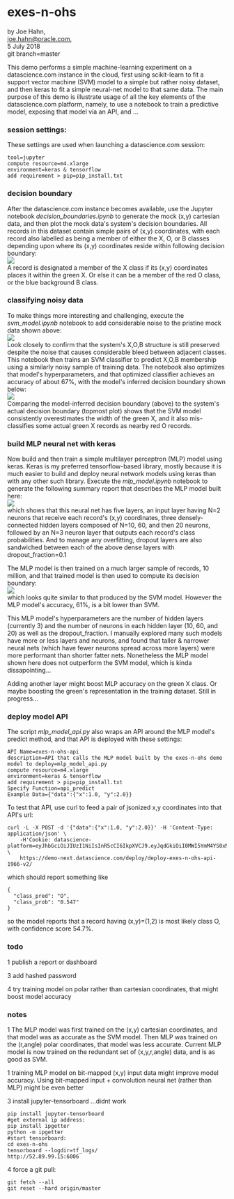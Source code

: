 # exes-n-ohs

by Joe Hahn,<br />
joe.hahn@oracle.com,<br />
5 July 2018<br />
git branch=master

This demo performs a simple machine-learning experiment on a datascience.com instance 
in the cloud, first using scikit-learn to fit a support vector machine (SVM) model
to a simple but rather noisy dataset, and then keras to fit a simple neural-net model
to that same data. The main purpose of this demo is illustrate usage of all the
key elements of the datascience.com platform, namely, to use a notebook to train a predictive
model, exposing that model via an API, and ...

### session settings:

These settings are used when launching a datascience.com session:

    tool=jupyter
    compute resource=m4.xlarge
    environment=keras & tensorflow
    add requirement > pip=pip_install.txt


### decision boundary

After the datascience.com instance becomes available, use the Jupyter notebook _decision_boundaries.ipynb_
to generate the mock (x,y) cartesian data, and then plot the mock data's system's decision boundaries.
All records in this dataset contain simple pairs of (x,y) coordinates, with each record
also labelled as being a member of either the X, O, or B classes depending
upon where its (x,y) coordinates reside within following decision boundary:<br />
![](figs/decision_boundary.png)<br />
A record is designated a member of the X class if its (x,y) coordinates
places it within the green X. Or else it can be a member of the
red O class, or the blue background B class. 

### classifying noisy data

To make things more interesting and challenging, execute the _svm_model.ipynb_ notebook
to add considerable noise to the pristine mock data shown above:<br />
![](figs/training_data.png)<br />
Look closely to confirm
that the system's X,O,B structure is still preserved despite the noise that
causes considerable bleed between adjacent classes. 
This notebook then trains an SVM classifier to predict
X,O,B membership using a similarly noisy sample of training data. The notebook
also optimizes that model's hyperparameters, and that optimized classifier achieves
an accuracy of about 67%, with the model's inferred decision boundary shown below:<br />
![](figs/svm_decision_boundary.png)<br />
Comparing the model-inferred decision boundary (above) to the system's actual decision
boundary (topmost plot) shows that the SVM model consistently overestimates the width
of the green X, and it also mis-classifies some actual green X records as nearby red O records.

### build MLP neural net with keras

Now build and then train a simple multilayer perceptron (MLP) model using
keras. Keras is my preferred tensorflow-based library, mostly because it is much
easier to build and deploy neural network models using keras than with any
other such library. Execute the _mlp_model.ipynb_ notebook to generate
the following summary report that describes the MLP model built here:<br />
![](figs/mlp_summary.png)<br />
which shows that this neural net has five layers, an input layer having N=2 neurons
that receive each record's (x,y) coordinates, three densely-connected
hidden layers composed of N=10, 60, and then 20 neurons,
followed by an N=3 neuron layer that outputs
each record's class probabilities. And to manage any overfitting, dropout
layers are also sandwiched between each of the above dense layers
with dropout_fraction=0.1

The MLP model is then trained on a much larger sample of records, 10 million,
and that trained  model is then used to compute its decision boundary:<br />
![](figs/mlp_decision_boundary.png)<br />
which looks quite similar to that produced by the SVM model. However the MLP model's
accuracy, 61%, is a bit lower than SVM.

This MLP model's hyperparameters are the number of hidden layers (currently 3) and
the number of neurons in each hidden layer (10, 60, and 20) as well as the dropout_fraction.
I manually explored many such models have more or less layers and neurons, and found that
taller & narrower neural nets (which have fewer neurons spread across more layers)
were more performant than shorter fatter nets. Nonetheless the MLP model shown
here does not outperform the SVM model, which is kinda dissapointing...

Adding another layer might boost MLP accuracy on the green X class. Or maybe
boosting the green's representation in the training dataset. Still in progress...

### deploy model API

The script _mlp_model_api.py_ also wraps an API around the MLP model's predict method,
and that API is deployed with these settings:

    API Name=exes-n-ohs-api
    description=API that calls the MLP model built by the exes-n-ohs demo
    model to deploy=mlp_model_api.py
    compute resource=m4.xlarge
    environment=keras & tensorflow
    add requirement > pip=pip_install.txt
    Specify Function=api_predict
    Example Data={"data":{"x":1.0, "y":2.0}}

To test that API, use curl to feed a pair of jsonized x,y coordinates into that API's url:

    curl -L -X POST -d '{"data":{"x":1.0, "y":2.0}}' -H 'Content-Type: application/json' \
        -H'Cookie: datascience-platform=eyJhbGciOiJIUzI1NiIsInR5cCI6IkpXVCJ9.eyJqdGkiOiI0MWI5YmM4YS0xMmI0LTRiOTgtYTNmNy00NzcxYmJhZGIyMzEiLCJzZXJ2aWNlTmFtZSI6ImRlcGxveS1leGVzLW4tb2hzLWFwaS0xOTY2LXYyIiwiaWF0IjoxNTMxNTA2NzAyfQ.4fEiEYjBFHj9MxeW5SyYMg9FQrp9glvN8D6GAh9rrco' \
        https://demo-next.datascience.com/deploy/deploy-exes-n-ohs-api-1966-v2/

which should report something like

    {
      "class_pred": "O", 
      "class_prob": "0.547"
    }

so the model reports that a record having (x,y)=(1,2) is most likely class O, with confidence score 54.7%.

### todo

1 publish a report or dashboard

3 add hashed password

4 try training model on polar rather than cartesian coordinates, that might boost
model accuracy

### notes

1 The MLP model was first trained on the (x,y) cartesian coordinates, and that model
was as accurate as the SVM model. Then MLP was trained on the (r,angle) polar
coordinates, that model was less accurate. Current MLP model is now trained on 
the redundant set of (x,y,r,angle) data, and is as good as SVM.

1 training MLP model on bit-mapped (x,y) input data might improve model accuracy. 
Using bit-mapped input + convolution neural net (rather than MLP) might be even better

3 install jupyter-tensorboard ...didnt work

    pip install jupyter-tensorboard
    #get external ip address:
    pip install ipgetter
    python -m ipgetter 
    #start tensorboard:
    cd exes-n-ohs
    tensorboard --logdir=tf_logs/
    http://52.89.99.15:6006

4 force a git pull:

    git fetch --all
    git reset --hard origin/master



